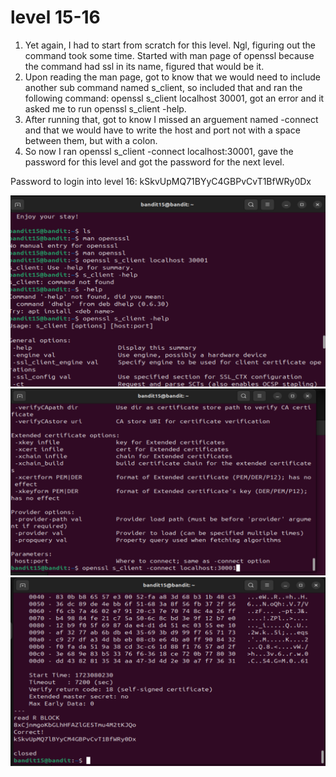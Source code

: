 # level 15-16

1. Yet again, I had to start from scratch for this level. Ngl, figuring out the command took some time. Started with man page of openssl because the command had ssl in its name, figured that would be it.
2. Upon reading the man page, got to know that we would need to include another sub command named s_client, so included that and ran the following command: openssl s_client localhost 30001, got an error and it asked me to run openssl s_client -help.
3. After running that, got to know I missed an arguement named -connect and that we would have to write the host and port not with a space between them, but with a colon.
4. So now I ran openssl s_client -connect localhost:30001, gave the password for this level and got the password for the next level.

Password to login into level 16: kSkvUpMQ71BYyC4GBPvCvT1BfWRy0Dx

![alt text](Screenshots/level15-1.png) ![alt text](Screenshots/level15-2.png) ![alt text](Screenshots/level15-3.png)